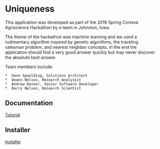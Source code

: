 # Uniqueness

This application was developed as part of the 2019 Spring Corteva Agriscience Hackathon by a team in Johnston, Iowa. 

The theme of the hackathon was machine learning and we used a rudimentary algorithm inspired by genetic algorithms, the traveling salesman problem, and nearest neighbor concepts.  In the end the application should find a very good answer quickly but may never discover the absolute best answer.

Team members include:

    *  Dave Spaulding, Solutions Architect
    *  Deann Nelson, Research Analysist 
    *  Andrew Denner, Senior Software Developer
    *  Barry Nelson, Research Scientist   


## Documentation 
[Tutorial](Uniqueness/Tutorial.pdf)

## Installer
[Installer](Uniqueness-Install.exe)
